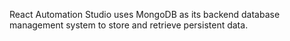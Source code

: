 React Automation Studio uses MongoDB as its backend database management system to store and retrieve persistent data.